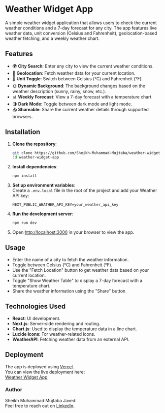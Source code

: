 # Weather Widget App

A simple weather widget application that allows users to check the current weather conditions and a 7-day forecast for any city. The app features live weather data, unit conversion (Celsius and Fahrenheit), geolocation-based weather fetching, and a weekly weather chart.

## Features

- 🌍 **City Search**: Enter any city to view the current weather conditions.
- 📍 **Geolocation**: Fetch weather data for your current location.
- 🌡️ **Unit Toggle**: Switch between Celsius (°C) and Fahrenheit (°F).
- 🌞 **Dynamic Background**: The background changes based on the weather description (sunny, rainy, snow, etc.).
- 📊 **Weekly Forecast**: View a 7-day forecast with a temperature chart.
- 🌗 **Dark Mode**: Toggle between dark mode and light mode.
- 📤 **Shareable**: Share the current weather details through supported browsers.

## Installation

1. **Clone the repository**:
    ```bash
    git clone https://github.com/Sheikh-Muhammad-Mujtaba/weather-widget-app.git
    cd weather-widget-app
    ```

2. **Install dependencies**:
    ```bash
    npm install
    ```

3. **Set up environment variables**:  
   Create a `.env.local` file in the root of the project and add your Weather API key:
    ```env
    NEXT_PUBLIC_WEATHER_API_KEY=your_weather_api_key
    ```

4. **Run the development server**:
    ```bash
    npm run dev
    ```

5. Open [http://localhost:3000](http://localhost:3000) in your browser to view the app.

## Usage

- Enter the name of a city to fetch the weather information.
- Toggle between Celsius (°C) and Fahrenheit (°F).
- Use the "Fetch Location" button to get weather data based on your current location.
- Toggle "Show Weather Table" to display a 7-day forecast with a temperature chart.
- Share the weather information using the "Share" button.

## Technologies Used

- **React**: UI development.
- **Next.js**: Server-side rendering and routing.
- **Chart.js**: Used to display the temperature data in a line chart.
- **Lucide Icons**: For weather-related icons.
- **WeatherAPI**: Fetching weather data from an external API.

## Deployment

The app is deployed using [Vercel](https://vercel.com/).  
You can view the live deployment here:  
[Weather Widget App](https://weather-widget-app-six.vercel.app/)


### Author

Sheikh Muhammad Mujtaba Javed  
Feel free to reach out on [LinkedIn](https://www.linkedin.com/in/sheikh-m-mujtaba-javed-0362872b9).

